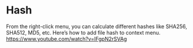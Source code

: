 # Hash
From the right-click menu, you can calculate different hashes like SHA256, SHA512, MD5, etc. Here’s how to add file hash to context menu.
https://www.youtube.com/watch?v=IFgpN2rSVAg

